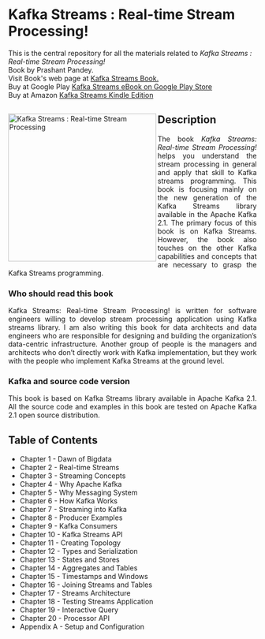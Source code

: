 # Kafka Streams : Real-time Stream Processing!
This is the central repository for all the materials related to <em>Kafka Streams : Real-time Stream Processing!</em> <br>Book by Prashant Pandey. 
<br> Visit Book's web page at <a href="https://www.learningjournal.guru/ebook/kafka-streams-real-time-stream-processing/"> 
  Kafka Streams Book.
</a>
<br> Buy at Google Play <a href="https://play.google.com/store/books/details/Prashant_Kumar_Pandey_Kafka_Streams_Real_time_Stre?id=ms6NDwAAQBAJ">
Kafka Streams eBook on Google Play Store</a>
<br> Buy at Amazon <a href="https://www.amazon.com/dp/B07NNBTYS3"> Kafka Streams Kindle Edition<a>
<div>

<a href="https://www.learningjournal.guru/ebook/kafka-streams-real-time-stream-processing/">
<img src="https://www.learningjournal.guru/_resources/img/jpg-7x/kafka-streams-real-time-stream-processing.jpg" alt="Kafka Streams : Real-time Stream Processing" width="300" align="left"> 
</a>

<h2> Description </h2>
<p align="justify">
  The book <em>Kafka Streams: Real-time Stream Processing!</em> helps you understand the stream processing in general and apply that skill to Kafka streams programming. This book is focusing mainly on the new generation of the Kafka Streams library available in the Apache Kafka 2.1. The primary focus of this book is on Kafka Streams. However, the book also touches on the other Kafka capabilities and concepts that are necessary to grasp the Kafka Streams programming.
</p>
<h3>Who should read this book</h3>
<p align="justify">
Kafka Streams: Real-time Stream Processing! is written for software engineers willing to develop stream processing application using Kafka streams library. I am also writing this book for data architects and data engineers who are responsible for designing and building the organization’s data-centric infrastructure. Another group of people is the managers and architects who don’t directly work with Kafka implementation, but they work with the people who implement Kafka Streams at the ground level.
 </p>
<h3>Kafka and source code version</h3>
<p align="justify">
 This book is based on Kafka Streams library available in Apache Kafka 2.1. All the source code and examples in this book are tested on Apache Kafka 2.1 open source distribution.
</p>
<h2> Table of Contents </h2>
<ul>
<li>Chapter 1 - Dawn of Bigdata</li>
<li>Chapter 2 - Real-time Streams</li>
<li>Chapter 3 - Streaming Concepts</li>
<li>Chapter 4 - Why Apache Kafka</li>
<li>Chapter 5 - Why Messaging System</li>
<li>Chapter 6 - How Kafka Works</li>
<li>Chapter 7 - Streaming into Kafka</li>
<li>Chapter 8 - Producer Examples</li>
<li>Chapter 9 - Kafka Consumers</li>
<li>Chapter 10 - Kafka Streams API</li>
<li>Chapter 11 - Creating Topology</li>
<li>Chapter 12 - Types and Serialization</li>
<li>Chapter 13 - States and Stores</li>
<li>Chapter 14 - Aggregates and Tables</li>
<li>Chapter 15 - Timestamps and Windows </li>
<li>Chapter 16 - Joining Streams and Tables</li>
<li>Chapter 17 - Streams Architecture</li>
<li>Chapter 18 - Testing Streams Application</li>
<li>Chapter 19 - Interactive Query</li>
<li>Chapter 20 - Processor API</li>
<li>Appendix A - Setup  and Configuration</li>
</ul>
</div>
